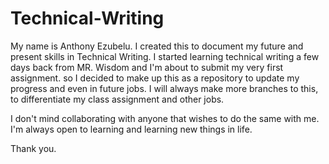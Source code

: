 # Technical-Writing

My name is Anthony Ezubelu. I created this to document my future and present skills in Technical Writing. I started learning technical writing a few days back from MR. Wisdom and I'm about to submit my very first assignment. so I decided to make up this as a repository to update my progress and even in future jobs. I will always make more branches to this, to differentiate my class assignment and other jobs.

I don't mind collaborating with anyone that wishes to do the same with me. I'm always open to learning and learning new things in life.

Thank you.
